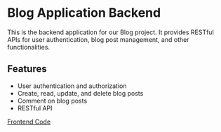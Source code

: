 
# Blog Application Backend

This is the backend application for our Blog project. It provides RESTful APIs for user authentication, blog post management, and other functionalities.

## Features

- User authentication and authorization
- Create, read, update, and delete blog posts
- Comment on blog posts
- RESTful API

[Frontend Code](https://github.com/jamalimubashirali/Blog-Webiste/tree/main)
